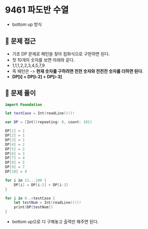 # 9461 파도반 수열
- bottom up 방식

## 🍎 문제 접근
- 기초 DP 문제로 패턴을 찾아 점화식으로 구현하면 된다.
- 첫 10개의 숫자를 보면 아래와 같다.
- 1,1,1,2,2,3,4,5,7,9
- 즉 패턴은 -> **현재 숫자를 구하려면 전전 숫자와 전전전 숫자를 더하면 된다**.
- **DP[i] = DP[i-2] + DP[i-3]**

## 🍎 문제 풀이
```swift
import Foundation

let testCase = Int(readLine()!)!

var DP = [Int](repeating: 0, count: 101)

DP[1] = 1
DP[2] = 1
DP[3] = 1
DP[4] = 2
DP[5] = 2
DP[6] = 3
DP[7] = 4
DP[8] = 5
DP[9] = 7
DP[10] = 9

for i in 11...100 {
    DP[i] = DP[i-2] + DP[i-3]
}

for i in 0..<testCase {
    let testNum = Int(readLine()!)!
    print(DP[testNum])
}
```
- bottom up으로 다 구해놓고 출력만 해주면 된다.
